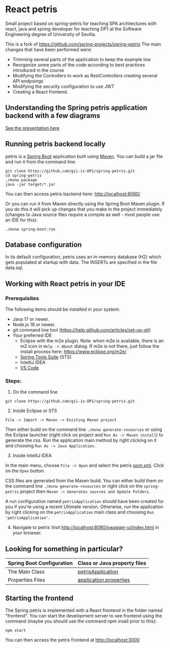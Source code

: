 # React petris
Small project based on spring-petris for teaching SPA architectures with react, java and spring developer for teaching DP1 at the Software Engineering degree of University of Sevilla.

This is a fork of https://github.com/spring-projects/spring-petris  The main changes that have been performed were:
- Trimming several parts of the application to keep the example low
- Reorganize some parts of the code according to best practices introduced in the course
- Modifying the Controllers to work as RestControllers creating several API endpoings
- Modifying the security configuration to use JWT
- Creating a React frontend.

## Understanding the Spring petris application  backend with a few diagrams
<a href="https://speakerdeck.com/michaelisvy/spring-petris-sample-application">See the presentation here</a>

## Running petris backend locally
petris is a [Spring Boot](https://spring.io/guides/gs/spring-boot) application built using [Maven](https://spring.io/guides/gs/maven/). You can build a jar file and run it from the command line:


```
git clone https://github.com/gii-is-DP1/spring-petris.git
cd spring-petris
./mvnw package
java -jar target/*.jar
```

You can then access petris backend here: [http://localhost:8080/](http://localhost:8080/swagger-ui/index.html)



Or you can run it from Maven directly using the Spring Boot Maven plugin. If you do this it will pick up changes that you make in the project immediately (changes to Java source files require a compile as well - most people use an IDE for this):

```
./mvnw spring-boot:run
```
## Database configuration

In its default configuration, petris uses an in-memory database (H2) which
gets populated at startup with data. The INSERTs are specified in the file data.sql.

## Working with React petris in your IDE

### Prerequisites
The following items should be installed in your system:
* Java 17 or newer.
* Node.js 18 or newer.
* git command line tool (https://help.github.com/articles/set-up-git)
* Your preferred IDE 
  * Eclipse with the m2e plugin. Note: when m2e is available, there is an m2 icon in `Help -> About` dialog. If m2e is
  not there, just follow the install process here: https://www.eclipse.org/m2e/
  * [Spring Tools Suite](https://spring.io/tools) (STS)
  * IntelliJ IDEA
  * [VS Code](https://code.visualstudio.com)

### Steps:

1) On the command line
```
git clone https://github.com/gii-is-DP1/spring-petris.git
```
2) Inside Eclipse or STS
```
File -> Import -> Maven -> Existing Maven project
```

Then either build on the command line `./mvnw generate-resources` or using the Eclipse launcher (right click on project and `Run As -> Maven install`) to generate the css. Run the application main method by right clicking on it and choosing `Run As -> Java Application`.

3) Inside IntelliJ IDEA

In the main menu, choose `File -> Open` and select the petris [pom.xml](pom.xml). Click on the `Open` button.

CSS files are generated from the Maven build. You can either build them on the command line `./mvnw generate-resources`
or right click on the `spring-petris` project then `Maven -> Generates sources and Update Folders`.

A run configuration named `petrisApplication` should have been created for you if you're using a recent Ultimate
version. Otherwise, run the application by right clicking on the `petrisApplication` main class and choosing
`Run 'petrisApplication'`.

4) Navigate to petris
Visit [http://localhost:8080/swagger-ui/index.html](http://localhost:8080/swagger-ui/index.html) in your browser.


## Looking for something in particular?

|Spring Boot Configuration | Class or Java property files  |
|--------------------------|---|
|The Main Class | [petrisApplication](https://github.com/gii-is-DP1/spring-petris/blob/master/src/main/java/org/springframework/samples/petris/petrisApplication.java) |
|Properties Files | [application.properties](https://github.com/gii-is-DP1/spring-petris/blob/master/src/main/resources) |


## Starting the frontend

The Spring petris is implemented with a React frontend in the folder named "frontend".
You can start the development server to see frontend using the command (maybe you should use the command npm insall prior to this):
```
npm start
```
You can then access the petris frontend at [http://localhost:3000](http://localhost:3000)
